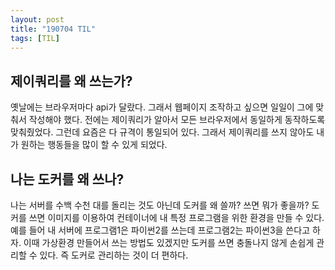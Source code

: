 ```yaml
---
layout: post
title: "190704 TIL"
tags: [TIL]
---
```


## 제이쿼리를 왜 쓰는가? 
옛날에는 브라우저마다 api가 달랐다. 그래서 웹페이지 조작하고 싶으면 일일이 그에 맞춰서 작성해야
했다. 전에는 제이쿼리가 알아서 모든 브라우저에서 동일하게 동작하도록 맞춰줬었다. 그런데 요즘은 다 규격이 통일되어 있다.
그래서 제이쿼리를 쓰지 않아도 내가 원하는 행동들을 많이 할 수 있게 되었다. 


## 나는 도커를 왜 쓰나? 
나는 서버를 수백 수천 대를 돌리는 것도 아닌데 도커를 왜 쓸까? 쓰면 뭐가 좋을까?
도커를 쓰면 이미지를 이용하여 컨테이너에 내 특정 프로그램을 위한 환경을 만들 수 있다.
예를 들어 내 서버에 프로그램1은 파이썬2를 쓰는데 프로그램2는 파이썬3을 쓴다고 하자. 
이때 가상환경 만들어서 쓰는 방법도 있겠지만 도커를 쓰면 충돌나지 않게 손쉽게 관리할 수 있다.
즉 도커로 관리하는 것이 더 편하다. 

